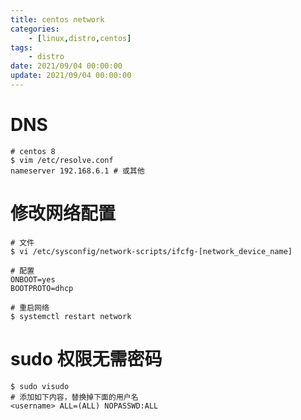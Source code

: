 ```yaml
---
title: centos network
categories: 
	- [linux,distro,centos]
tags:
	- distro
date: 2021/09/04 00:00:00
update: 2021/09/04 00:00:00
---
```


# DNS

```shell
# centos 8
$ vim /etc/resolve.conf
nameserver 192.168.6.1 # 或其他
```

# 修改网络配置

```shell
# 文件
$ vi /etc/sysconfig/network-scripts/ifcfg-[network_device_name]

# 配置
ONBOOT=yes
BOOTPROTO=dhcp

# 重启网络
$ systemctl restart network
```

# sudo 权限无需密码

```shell
$ sudo visudo
# 添加如下内容，替换掉下面的用户名
<username> ALL=(ALL) NOPASSWD:ALL
```

